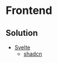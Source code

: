 # Frontend

## Solution

- [Svelte](https://svelte.dev/)
  - [shadcn](https://www.shadcn-svelte.com/)
